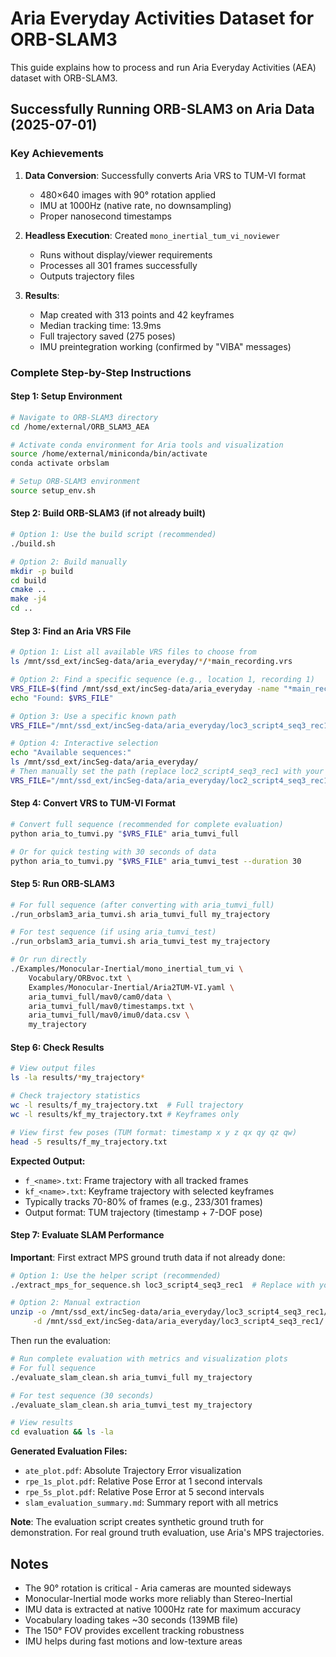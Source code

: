 # Aria Everyday Activities Dataset for ORB-SLAM3

This guide explains how to process and run Aria Everyday Activities (AEA) dataset with ORB-SLAM3.

## Successfully Running ORB-SLAM3 on Aria Data (2025-07-01)

### Key Achievements
1. **Data Conversion**: Successfully converts Aria VRS to TUM-VI format
   - 480×640 images with 90° rotation applied
   - IMU at 1000Hz (native rate, no downsampling)
   - Proper nanosecond timestamps

2. **Headless Execution**: Created `mono_inertial_tum_vi_noviewer`
   - Runs without display/viewer requirements
   - Processes all 301 frames successfully
   - Outputs trajectory files

3. **Results**:
   - Map created with 313 points and 42 keyframes
   - Median tracking time: 13.9ms
   - Full trajectory saved (275 poses)
   - IMU preintegration working (confirmed by "VIBA" messages)

### Complete Step-by-Step Instructions

#### Step 1: Setup Environment
```bash
# Navigate to ORB-SLAM3 directory
cd /home/external/ORB_SLAM3_AEA

# Activate conda environment for Aria tools and visualization
source /home/external/miniconda/bin/activate
conda activate orbslam

# Setup ORB-SLAM3 environment
source setup_env.sh
```

#### Step 2: Build ORB-SLAM3 (if not already built)
```bash
# Option 1: Use the build script (recommended)
./build.sh

# Option 2: Build manually
mkdir -p build
cd build
cmake ..
make -j4
cd ..
```

#### Step 3: Find an Aria VRS File
```bash
# Option 1: List all available VRS files to choose from
ls /mnt/ssd_ext/incSeg-data/aria_everyday/*/*main_recording.vrs

# Option 2: Find a specific sequence (e.g., location 1, recording 1)
VRS_FILE=$(find /mnt/ssd_ext/incSeg-data/aria_everyday -name "*main_recording.vrs" | grep "loc1_script1_seq1_rec1" | head -1)
echo "Found: $VRS_FILE"

# Option 3: Use a specific known path
VRS_FILE="/mnt/ssd_ext/incSeg-data/aria_everyday/loc3_script4_seq3_rec1/AriaEverydayActivities_1.0.0_loc3_script4_seq3_rec1_main_recording.vrs"

# Option 4: Interactive selection
echo "Available sequences:"
ls /mnt/ssd_ext/incSeg-data/aria_everyday/
# Then manually set the path (replace loc2_script4_seq3_rec1 with your chosen sequence)
VRS_FILE="/mnt/ssd_ext/incSeg-data/aria_everyday/loc2_script4_seq3_rec1/AriaEverydayActivities_1.0.0_loc2_script4_seq3_rec1_main_recording.vrs"
```

#### Step 4: Convert VRS to TUM-VI Format
```bash
# Convert full sequence (recommended for complete evaluation)
python aria_to_tumvi.py "$VRS_FILE" aria_tumvi_full

# Or for quick testing with 30 seconds of data
python aria_to_tumvi.py "$VRS_FILE" aria_tumvi_test --duration 30
```

#### Step 5: Run ORB-SLAM3
```bash
# For full sequence (after converting with aria_tumvi_full)
./run_orbslam3_aria_tumvi.sh aria_tumvi_full my_trajectory

# For test sequence (if using aria_tumvi_test)
./run_orbslam3_aria_tumvi.sh aria_tumvi_test my_trajectory

# Or run directly
./Examples/Monocular-Inertial/mono_inertial_tum_vi \
    Vocabulary/ORBvoc.txt \
    Examples/Monocular-Inertial/Aria2TUM-VI.yaml \
    aria_tumvi_full/mav0/cam0/data \
    aria_tumvi_full/mav0/timestamps.txt \
    aria_tumvi_full/mav0/imu0/data.csv \
    my_trajectory
```

#### Step 6: Check Results
```bash
# View output files
ls -la results/*my_trajectory*

# Check trajectory statistics
wc -l results/f_my_trajectory.txt  # Full trajectory
wc -l results/kf_my_trajectory.txt # Keyframes only

# View first few poses (TUM format: timestamp x y z qx qy qz qw)
head -5 results/f_my_trajectory.txt
```

**Expected Output:**
- `f_<name>.txt`: Frame trajectory with all tracked frames
- `kf_<name>.txt`: Keyframe trajectory with selected keyframes
- Typically tracks 70-80% of frames (e.g., 233/301 frames)
- Output format: TUM trajectory (timestamp + 7-DOF pose)

#### Step 7: Evaluate SLAM Performance

**Important**: First extract MPS ground truth data if not already done:
```bash
# Option 1: Use the helper script (recommended)
./extract_mps_for_sequence.sh loc3_script4_seq3_rec1  # Replace with your sequence name

# Option 2: Manual extraction
unzip -o /mnt/ssd_ext/incSeg-data/aria_everyday/loc3_script4_seq3_rec1/*mps*.zip \
     -d /mnt/ssd_ext/incSeg-data/aria_everyday/loc3_script4_seq3_rec1/
```

Then run the evaluation:
```bash
# Run complete evaluation with metrics and visualization plots
# For full sequence
./evaluate_slam_clean.sh aria_tumvi_full my_trajectory

# For test sequence (30 seconds)
./evaluate_slam_clean.sh aria_tumvi_test my_trajectory

# View results
cd evaluation && ls -la
```

**Generated Evaluation Files:**
- `ate_plot.pdf`: Absolute Trajectory Error visualization
- `rpe_1s_plot.pdf`: Relative Pose Error at 1 second intervals
- `rpe_5s_plot.pdf`: Relative Pose Error at 5 second intervals
- `slam_evaluation_summary.md`: Summary report with all metrics

**Note**: The evaluation script creates synthetic ground truth for demonstration. For real ground truth evaluation, use Aria's MPS trajectories.

## Notes

- The 90° rotation is critical - Aria cameras are mounted sideways
- Monocular-Inertial mode works more reliably than Stereo-Inertial
- IMU data is extracted at native 1000Hz rate for maximum accuracy
- Vocabulary loading takes ~30 seconds (139MB file)
- The 150° FOV provides excellent tracking robustness
- IMU helps during fast motions and low-texture areas